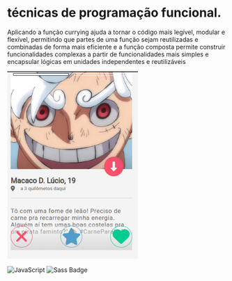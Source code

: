 #  técnicas de programação funcional.

Aplicando a função currying ajuda a tornar o código mais legível, modular e flexível, permitindo que partes de uma função sejam reutilizadas e combinadas de forma mais eficiente e a função composta permite construir funcionalidades complexas a partir de funcionalidades mais simples e encapsular lógicas em unidades independentes e reutilizáveis


<img src="https://raw.githubusercontent.com/cardosource/web-dev-tinder/main/Captura%20de%20tela_2024-02-13_12-25-46.png" width="300"/>

![JavaScript](https://img.shields.io/badge/javascript-%23323330.svg?style=for-the-badge&logo=javascript&logoColor=%23F7DF1E)   ![Sass Badge](https://img.shields.io/badge/Sass-C69?logo=sass&logoColor=fff&style=for-the-badge)
